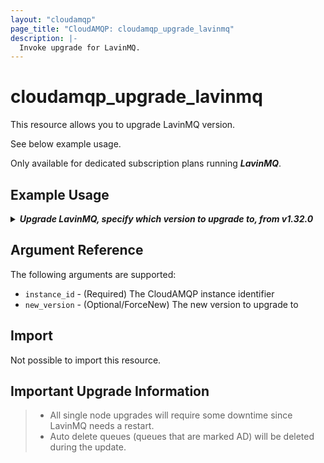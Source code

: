 ```yaml
---
layout: "cloudamqp"
page_title: "CloudAMQP: cloudamqp_upgrade_lavinmq"
description: |-
  Invoke upgrade for LavinMQ.
---
```


# cloudamqp_upgrade_lavinmq

This resource allows you to upgrade LavinMQ version. 

See below example usage.

Only available for dedicated subscription plans running ***LavinMQ***.

## Example Usage

<details>
  <summary>
    <b>
      <i>Upgrade LavinMQ, specify which version to upgrade to, from v1.32.0</i>
    </b>
  </summary>

Specify the version to upgrade to. List available upgradable versions, use [CloudAMQP API](https://docs.cloudamqp.com/cloudamqp_api.html#get-available-versions).

```hcl
resource "cloudamqp_instance" "instance" {
  name        = "lavinmq-version-upgrade-test"
  plan        = "lynx-1"
  region      = "amazon-web-services::us-west-1"
}

resource "cloudamqp_upgrade_lavinmq" "upgrade" {
  instance_id     = cloudamqp_instance.instance.id
  new_version     = "1.3.1"
}
```

</details>


## Argument Reference

The following arguments are supported:

* `instance_id` - (Required) The CloudAMQP instance identifier
* `new_version` - (Optional/ForceNew) The new version to upgrade to

## Import

Not possible to import this resource.

## Important Upgrade Information

> - All single node upgrades will require some downtime since LavinMQ needs a restart.
> - Auto delete queues (queues that are marked AD) will be deleted during the update.
